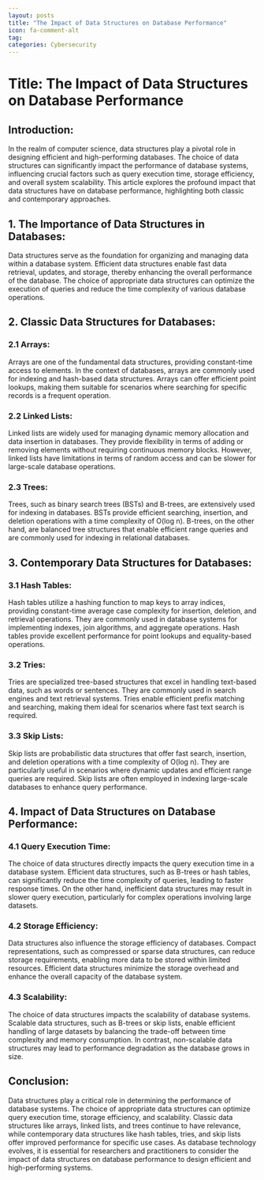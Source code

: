 ```yaml
---
layout: posts
title: "The Impact of Data Structures on Database Performance"
icon: fa-comment-alt
tag:      
categories: Cybersecurity
---
```



# Title: The Impact of Data Structures on Database Performance

## Introduction:

In the realm of computer science, data structures play a pivotal role in designing efficient and high-performing databases. The choice of data structures can significantly impact the performance of database systems, influencing crucial factors such as query execution time, storage efficiency, and overall system scalability. This article explores the profound impact that data structures have on database performance, highlighting both classic and contemporary approaches.

## 1. The Importance of Data Structures in Databases:

Data structures serve as the foundation for organizing and managing data within a database system. Efficient data structures enable fast data retrieval, updates, and storage, thereby enhancing the overall performance of the database. The choice of appropriate data structures can optimize the execution of queries and reduce the time complexity of various database operations.

## 2. Classic Data Structures for Databases:

### 2.1 Arrays:
Arrays are one of the fundamental data structures, providing constant-time access to elements. In the context of databases, arrays are commonly used for indexing and hash-based data structures. Arrays can offer efficient point lookups, making them suitable for scenarios where searching for specific records is a frequent operation.

### 2.2 Linked Lists:
Linked lists are widely used for managing dynamic memory allocation and data insertion in databases. They provide flexibility in terms of adding or removing elements without requiring continuous memory blocks. However, linked lists have limitations in terms of random access and can be slower for large-scale database operations.

### 2.3 Trees:
Trees, such as binary search trees (BSTs) and B-trees, are extensively used for indexing in databases. BSTs provide efficient searching, insertion, and deletion operations with a time complexity of O(log n). B-trees, on the other hand, are balanced tree structures that enable efficient range queries and are commonly used for indexing in relational databases.

## 3. Contemporary Data Structures for Databases:

### 3.1 Hash Tables:
Hash tables utilize a hashing function to map keys to array indices, providing constant-time average case complexity for insertion, deletion, and retrieval operations. They are commonly used in database systems for implementing indexes, join algorithms, and aggregate operations. Hash tables provide excellent performance for point lookups and equality-based operations.

### 3.2 Tries:
Tries are specialized tree-based structures that excel in handling text-based data, such as words or sentences. They are commonly used in search engines and text retrieval systems. Tries enable efficient prefix matching and searching, making them ideal for scenarios where fast text search is required.

### 3.3 Skip Lists:
Skip lists are probabilistic data structures that offer fast search, insertion, and deletion operations with a time complexity of O(log n). They are particularly useful in scenarios where dynamic updates and efficient range queries are required. Skip lists are often employed in indexing large-scale databases to enhance query performance.

## 4. Impact of Data Structures on Database Performance:

### 4.1 Query Execution Time:
The choice of data structures directly impacts the query execution time in a database system. Efficient data structures, such as B-trees or hash tables, can significantly reduce the time complexity of queries, leading to faster response times. On the other hand, inefficient data structures may result in slower query execution, particularly for complex operations involving large datasets.

### 4.2 Storage Efficiency:
Data structures also influence the storage efficiency of databases. Compact representations, such as compressed or sparse data structures, can reduce storage requirements, enabling more data to be stored within limited resources. Efficient data structures minimize the storage overhead and enhance the overall capacity of the database system.

### 4.3 Scalability:
The choice of data structures impacts the scalability of database systems. Scalable data structures, such as B-trees or skip lists, enable efficient handling of large datasets by balancing the trade-off between time complexity and memory consumption. In contrast, non-scalable data structures may lead to performance degradation as the database grows in size.

## Conclusion:

Data structures play a critical role in determining the performance of database systems. The choice of appropriate data structures can optimize query execution time, storage efficiency, and scalability. Classic data structures like arrays, linked lists, and trees continue to have relevance, while contemporary data structures like hash tables, tries, and skip lists offer improved performance for specific use cases. As database technology evolves, it is essential for researchers and practitioners to consider the impact of data structures on database performance to design efficient and high-performing systems.